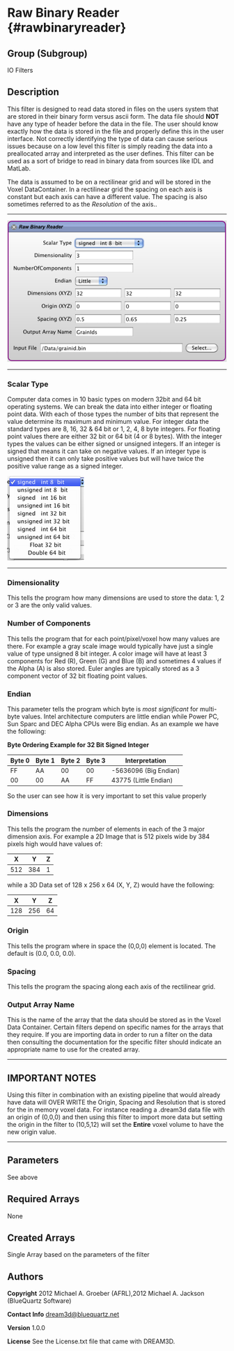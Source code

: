 Raw Binary Reader {#rawbinaryreader}
======

## Group (Subgroup) ##
IO Filters

## Description ##
This filter is designed to read data stored in files on the users system that are stored in their
binary form versus ascii form. The data file should **NOT** have any type of header before the data in the file. The user should know exactly how the data is stored in the file and properly define this in the user interface. Not correctly identifying the type of data can cause serious issues because on a low level this filter is simply reading the data into a preallocated array and interpreted as the user defines. This filter can be used as a sort of bridge to read in binary data from sources like IDL and MatLab. 

The data is assumed to be on a rectilinear grid and will be stored in the Voxel DataContainer. In a rectilinear grid the spacing on each axis is constant but each axis can have a different value. The spacing is also sometimes referred to as the _Resolution_ of the axis..


---

![User Interface for Raw Binary Reader](RawBinaryReader-GUI.png)

---

### Scalar Type ###

Computer data comes in 10 basic types on modern 32bit and 64 bit operating systems. We can break the data into either integer or floating point data. With each of those types the number of bits that represent the value determine its maximum and minimum value. For integer data the standard types are 8, 16, 32 & 64 bit or 1, 2, 4, 8 byte integers. For floating point values there are either 32 bit or 64 bit (4 or 8 bytes). With the integer types the values can be either signed or unsigned integers. If an integer is signed that means it can take on negative values. If an integer type is unsigned then it can only take positive values but will have twice the positive value range as a signed integer.

![The types of data to select](RawBinaryReader-Types.png)

---

### Dimensionality ###
 This tells the program how many dimensions are used to store the data: 1, 2 or 3 are the only valid values.

### Number of Components ###
This tells the program that for each point/pixel/voxel how many values are there. For example a gray scale image would typically have just a single value of type unsigned 8 bit integer. A color image will have at least 3 components for Red (R), Green (G) and Blue (B) and sometimes 4 values if the Alpha (A) is also stored. Euler angles are typically stored as a 3 component vector of 32 bit floating point values.

### Endian ###
This parameter tells the program which byte is _most significant_ for multi-byte values. Intel architecture computers are little endian while Power PC, Sun Sparc and DEC Alpha CPUs were Big endian. As an example we have the following:

**Byte Ordering Example for 32 Bit Signed Integer**

| Byte 0 | Byte 1 | Byte 2 | Byte 3 | Interpretation |
|---|---|---|---|----------------|
| FF | AA | 00 | 00 | -5636096 (Big Endian) |
| 00 | 00 | AA | FF | 43775 (Little Endian) |

So the user can see how it is very important to set this value properly

### Dimensions ###
This tells the program the number of elements in each of the 3 major dimension axis. For example a 2D Image that is 512 pixels wide by 384 pixels high would have values of:

| X | Y | Z |
|---|---|---|
| 512 | 384 | 1 |

while a 3D Data set of 128 x 256 x 64 (X, Y, Z) would have the following:

| X | Y | Z |
|---|---|---|
| 128 | 256 | 64 |


### Origin ###
This tells the program where in space the (0,0,0) element is located. The default is (0.0, 0.0, 0.0).


### Spacing ###
This tells the program the spacing along each axis of the rectilinear grid.

### Output Array Name ###
This is the name of the array that the data should be stored as in the Voxel Data Container. Certain filters depend on specific names for the arrays that they require. If you are importing data in order to run a filter on the data then consulting the documentation for the specific filter should indicate an appropriate name to use for the created array.

-----

## IMPORTANT NOTES ##
Using this filter in combination with an existing pipeline that would already have data will OVER WRITE the Origin, Spacing and Resolution that is stored for the in memory voxel data. For instance reading a .dream3d data file with an origin of (0,0,0) and then using this filter to import more data but setting the origin in the filter to (10,5,12) will set the **Entire** voxel volume to have the new origin value.

-----

## Parameters ##
See above

## Required Arrays ##
None

## Created Arrays ##
Single Array based on the parameters of the filter

## Authors ##

**Copyright** 2012 Michael A. Groeber (AFRL),2012 Michael A. Jackson (BlueQuartz Software)

**Contact Info** dream3d@bluequartz.net

**Version** 1.0.0

**License**  See the License.txt file that came with DREAM3D.




